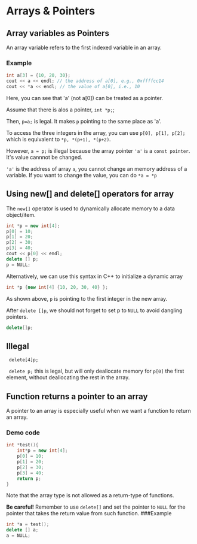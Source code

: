 # Arrays & Pointers
## Array variables as Pointers
An array variable refers to the first indexed variable in an array. 
### Example
```cpp
int a[3] = {10, 20, 30};
cout << a << endl; // the address of a[0], e.g., 0xffffcc14
cout << *a << endl; // the value of a[0], i.e., 10
```

Here, you can see that 'a' (not a[0]) can be treated as a pointer. 

Assume that there is alos a pointer, ``int *p;``; 

Then, ``p=a;`` is legal. It makes ``p`` pointing to the same place as 'a'. 

To access the three integers in the array, you can use ``p[0], p[1], p[2];`` which is equivalent to ``*p, *(p+1), *(p+2)``. 

However, ``a = p;`` is illegal because the array pointer ``'a'`` is a ``const pointer``. It's value cannnot be changed.

``'a'`` is the address of array ``a``, you cannot change an memory address of a variable. If you want to change the value, you can do ``*a = *p``




## Using new[] and delete[] operators for array

The ``new[]`` operator is used to dynamically allocate memory to a data object/item.
``` cpp
int *p = new int[4];
p[0] = 10;
p[1] = 20;
p[2] = 30;
p[3] = 40;
cout << p[0] << endl;
delete [] p;
p = NULL;
```

Alternatively, we can use this syntax in C++ to initialize a dynamic array
``` cpp
int *p {new int[4] {10, 20, 30, 40} };
```
As shown above, ``p`` is pointing to the first integer in the new array. 

After ``delete []p``, we should not forget to set p to ``NULL`` to avoid dangling pointers. 
```cpp
delete[]p;
```
## Illegal
`` delete[4]p;``

`` delete p;`` this is legal, but will only deallocate memory for ``p[0]`` the first element, without deallocating the rest in the array.

## Function returns a pointer to an array
A pointer to an array is especially useful when we want a function to return an array. 
### Demo code
```cpp
int *test(){
    int*p = new int[4];
    p[0] = 10; 
    p[1] = 20; 
    p[2] = 30; 
    p[3] = 40; 
    return p; 
}
```
Note that the array type is not allowed as a return-type of functions. 

**Be careful!**
Remember to use ``delete[]`` and set the pointer to ``NULL`` for the pointer that takes the return value from such function.
###Example
```cpp
int *a = test(); 
delete [] a; 
a = NULL; 
```